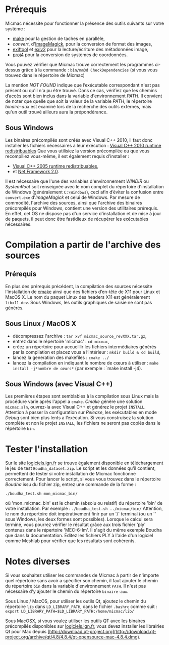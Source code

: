 # Prérequis

Micmac nécessite pour fonctionner la présence des outils suivants sur votre système :
- [make](www.gnu.org/software/make) pour la gestion de taches en parallèle,
- *convert*, d'[ImageMagick](www.imagemagick.org), pour la conversion de format des images,
- [exiftool](www.sno.phy.queensu.ca/~phil/exiftool) et [exiv2](www.exiv2.org) pour la lecture/écriture des métadonnées image,
- [proj4](http://trac.osgeo.org/proj/) pour la conversion de systèmes de coordonnées.

Vous pouvez vérifier que Micmac trouve correctement les programmes ci-dessus grâce à la commande :
`bin/mm3d CheckDependencies` (si vous vous trouvez dans le répertoire de Micmac)

La mention *NOT FOUND* indique que l’exécutable correspondant n'est pas présent ou qu'il n'a pu être trouvé. Dans ce cas, vérifiez que les chemins d’accès sont bien inclus dans la variable d'environnement *PATH*.
Il convient de noter que quelle que soit la valeur de la variable *PATH*, le répertoire *binaire-aux* est examiné lors de la recherche des outils externes, mais qu'un outil trouvé ailleurs aura la prépondérance.

## Sous Windows

Les binaires précompilés sont créés avec Visual C++ 2010, il faut donc installer les fichiers nécessaires a leur exécution : [Visual C++ 2010 runtime redistribuables](http://www.microsoft.com/fr-fr/download/details.aspx?id=5555)
Que vous utilisiez la version précompilée ou que vous recompiliez vous-même, il est également requis d'installer :
- [Visual C++ 2005 runtime redistribuables](http://www.microsoft.com/fr-fr/download/details.aspx?id=3387),
- et [Net Framework 2.0](http://www.microsoft.com/fr-fr/download/details.aspx?id=1639).

Il est nécessaire que l'une des variables d'environnement *WINDIR* ou *SystemRoot* soit renseignée avec le nom complet du
répertoire d'installation de Windows (généralement `C:\Windows`), ceci afin d’éviter la confusion entre `convert.exe` d'*ImageMagick* et celui de Windows.
Par mesure de commodité, l'archive des sources, ainsi que l'archive des binaires précompilés pour Windows, contient une version des utilitaires prérequis. En effet, cet OS ne dispose pas d'un service d'installation et de mise à jour de paquets, il peut donc être fastidieux de récupérer les exécutables nécessaires.

# Compilation a partir de l'archive des sources

## Prérequis

En plus des prérequis précédent, la compilation des sources nécessite l'installation de [cmake](www.cmake.org) ainsi que des fichiers d’en-tête de X11 pour Linux et MacOS X.
Le nom du paquet Linux des headers X11 est généralement `libx11-dev`.
Sous Windows, les outils graphiques de saisie ne sont pas générés.

## Sous Linux / MacOS X

- décompressez l'archive : `tar xvf micmac_source_revXXX.tar.gz`,
- entrez dans le répertoire 'micmac' : `cd micmac`,
- créez un répertoire pour accueillir les fichiers intermédiaires générés par la compilation et placez vous a l’intérieur : `mkdir build & cd build`,
- lancez la generation des makefiles : `cmake ../`
- lancez la compilation en indiquant le nombre de cœurs à utiliser : `make install -j*nombre de cœurs*` (par exemple : `make install -j4).

## Sous Windows (avec Visual C++)

Les premières étapes sont semblables à la compilation sous Linux mais la procédure varie après l'appel a `cmake`.
*Cmake* génère une solution `micmac.sln`, ouvrez-la avec Visual C++ et générez le projet `INSTALL`.
Attention à passer la configuration sur *Release*, les exécutables en mode *Debug* sont bien plus lents a l’exécution.
Si vous construisez la solution complète et non le projet `INSTALL`, les fichiers ne seront pas copiés dans le répertoire `bin`.

# Tester l'installation

Sur le site [logiciels.ign.fr](http://logiciels.ign.fr/?Telechargement,20) se trouve également disponible en téléchargement le jeu de test `Boudha_dataset.zip`.
Le script et les données qu'il contient, permettent de tester si votre installation de Micmac fonctionne correctement. Pour lancer le script, si vous vous trouvez dans le répertoire *Boudha* issu du fichier zip, entrez une commande de la forme :
    
`./boudha_test.sh mon_micmac_bin/`
  
où 'mon_micmac_bin' est le chemin (absolu ou relatif) du répertoire 'bin' de votre installation. Par exemple : `./boudha_test.sh ../micmac/bin/`
Attention, le nom du répertoire doit impérativement finir par un '/' terminal (ou un '\' sous Windows, les deux formes sont possibles).
Lorsque le calcul sera terminé, vous pourrez vérifier le résultat grâce aux trois fichier 'ply' contenus dans le répertoire 'MEC-6-Im'.
Il s'agit du même exemple Boudha que dans la documentation. Éditez les fichiers PLY à l'aide d'un logiciel comme Meshlab pour vérifier que les résultats sont cohérents.

# Notes diverses

Si vous souhaitez utiliser les commandes de Micmac à partir de n'importe quel répertoire sans avoir a spécifier son chemin, il faut ajouter le chemin du répertoire `bin` dans la variable d'environnement `PATH`. Il n'est pas nécessaire d'y ajouter le chemin du répertoire `binaire-aux`.

Sous Linux / MacOS, pour utiliser les outils Qt, ajoutez le chemin du répertoire `lib` dans `LD_LIBRARY_PATH`, dans le fichier `.bashrc` comme suit : `export LD_LIBRARY_PATH=$LD_LIBRARY_PATH:/home/micmac/lib/`

Sous MacOSX, si vous voulez utiliser les outils QT avec les binaires précompilés disponibles sur [logiciels.ign.fr](http://logiciels.ign.fr/?Telechargement,20), vous devez installer les librairies Qt pour Mac depuis [http://download.qt-project.org](http://download.qt-project.org/archive/qt/4.8/4.8.4/qt-opensource-mac-4.8.4.dmg).
